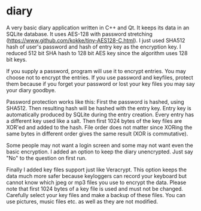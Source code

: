 # diary
A very basic diary application written in C++ and Qt. It keeps its data in an SQLite database. 
It uses AES-128 with password stretching (https://www.github.com/kokke/tiny-AES128-C.html). I just used SHA512 hash of user's password and hash of entry key as the encryption key. I reduced 512 bit SHA hash to 128 bit AES key since the algorithm uses 128 bit keys.

If you supply a password, program will use it to encrypt entries. You may choose not to encrypt the entries. If you use password and keyfiles, protect them because if you forget your password or lost your key files you may say your diary goodbye.

Password protection works like this: First the password is hashed, using SHA512. Then resulting hash will be hashed with the entry key.
Entry key is automatically produced by SQLite during the entry creation. Every entry has a different key used like a salt. Then first 1024 bytes of the key files are XOR'ed and added to the hash. File order does not matter since XORing the same bytes in different order gives the same result (XOR is commutative).

Some people may not want a login screen and some may not want even the basic encryption.
I added an option to keep the diary unencrypted. Just say "No" to the question on first run.

Finally I added key files support just like Veracrypt. This option keeps the data much more safer because keyloggers can record your keyboard but cannot know which jpeg or mp3 files you use to encrypt the data.
Please note that first 1024 bytes of a key file is used and must not be changed. Carefully select your key files and make a backup of these files. You can use pictures, music files etc. as well as they are not modified.

